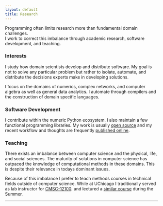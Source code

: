 ```yaml
---
layout: default
title: Research
---
```


Programming often limits research more than fundamental domain challenges.<br>
I work to correct this imbalance through academic research, software
development, and teaching.


### Interests

I study how domain scientists develop and distribute software.  My goal is not
to solve any particular problem but rather to isolate, automate, and distribute
the decisions experts make in developing solutions.

I focus on the domains of numerics, complex networks, and computer algebra as
well as general data analytics.  I automate through compilers and the
construction of domain specific languages.


### Software Development

I contribute within the numeric Python ecosystem. I also maintain a few
functional programming libraries. My work is usually [open
source](http://github.com/mrocklin) and my recent workflow and thoughts are
frequently [published online](/blog/).


### Teaching

There exists an imbalance between computer science and the physical,
life, and social sciences. The maturity of solutions in computer science
has outpaced the knowledge of computational methods in these domains.
This is despite their relevance in todays dominant issues.

Because of this imbalance I prefer to teach methods courses in technical
fields outside of computer science. While at UChicago I traditionally served as
lab instructor for
[CMSC-12100](http://www.cs.uchicago.edu/courses/description/CMSC/12100/9999-12-31%2000:00:00.00).
and lectured a [similar course](http://matthewrocklin.com/cmsc15200) during the
Summer.

* * * * *
